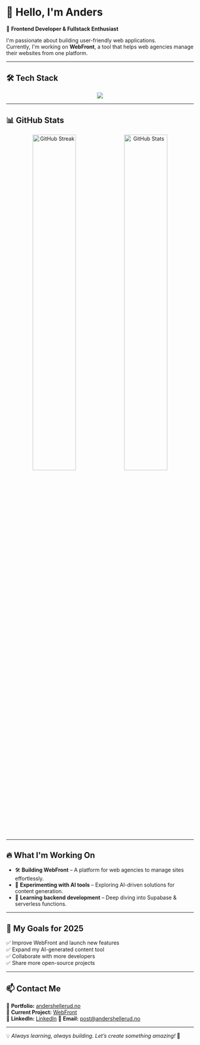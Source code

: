 # 👋 Hello, I'm Anders  

🚀 **Frontend Developer & Fullstack Enthusiast**  

I'm passionate about building user-friendly web applications.  
Currently, I'm working on **WebFront**, a tool that helps web agencies manage their websites from one platform.  

---

## 🛠️ Tech Stack  

<div align="center">
  <img src="https://skillicons.dev/icons?i=js,ts,react,next,nodejs,tailwind,supabase,netlify,git,html,css" />
</div>

---

## 📊 GitHub Stats  

<div align="center">
  <img src="https://github-readme-streak-stats.herokuapp.com/?user=flanderos&theme=tokyonight" alt="GitHub Streak" width="48%" />
  <img src="https://github-readme-stats.vercel.app/api?username=flanderos&show_icons=true&theme=tokyonight&count_private=true" alt="GitHub Stats" width="48%" />
</div>

---

## 🔥 What I'm Working On  

- 🛠 **Building WebFront** – A platform for web agencies to manage sites effortlessly.  
- 🚀 **Experimenting with AI tools** – Exploring AI-driven solutions for content generation.  
- 🌱 **Learning backend development** – Deep diving into Supabase & serverless functions.  

---

## 🎯 My Goals for 2025
✅ Improve WebFront and launch new features  
✅ Expand my AI-generated content tool  
✅ Collaborate with more developers  
✅ Share more open-source projects  

---

## 📫 Contact Me  

📌 **Portfolio:** [andershellerud.no](https://www.andershellerud.no)  
📌 **Current Project:** [WebFront](https://webfront.no)  
💼 **LinkedIn:** [LinkedIn](https://www.linkedin.com/in/anders-hellerud-64a809209/)
📧 **Email:** [post@andershellerud.no](mailto:post@andershellerud.no)  

---

💡 *Always learning, always building. Let’s create something amazing!* 🚀  
